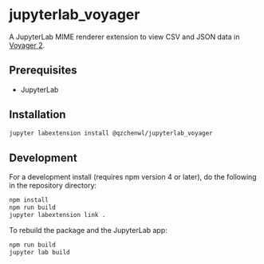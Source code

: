 # jupyterlab_voyager

A JupyterLab MIME renderer extension to view CSV and JSON data in [Voyager 2](https://github.com/vega/voyager#voyager-2).

## Prerequisites

* JupyterLab

## Installation

```bash
jupyter labextension install @qzchenwl/jupyterlab_voyager
```

## Development

For a development install (requires npm version 4 or later), do the following in the repository directory:

```bash
npm install
npm run build
jupyter labextension link .
```

To rebuild the package and the JupyterLab app:

```bash
npm run build
jupyter lab build
```


